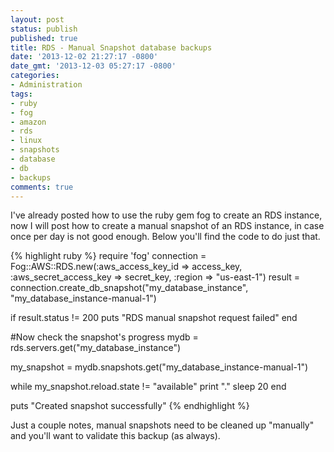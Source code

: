 ```yaml
---
layout: post
status: publish
published: true
title: RDS - Manual Snapshot database backups
date: '2013-12-02 21:27:17 -0800'
date_gmt: '2013-12-03 05:27:17 -0800'
categories:
- Administration
tags:
- ruby
- fog
- amazon
- rds
- linux
- snapshots
- database
- db
- backups
comments: true
---
```

<p>I've already posted how to use the ruby gem fog to create an RDS instance, now I will post how to create a manual snapshot of an RDS instance, in case once per day is not good enough.  Below you'll find the code to do just that.</p>

{% highlight ruby %}
require 'fog'
connection = Fog::AWS::RDS.new(:aws_access_key_id => access_key, :aws_secret_access_key => secret_key, :region => "us-east-1")
result = connection.create_db_snapshot("my_database_instance", "my_database_instance-manual-1")

if result.status != 200
  puts "RDS manual snapshot request failed"
end

#Now check the snapshot's progress
mydb = rds.servers.get("my_database_instance")

my_snapshot = mydb.snapshots.get("my_database_instance-manual-1")

while my_snapshot.reload.state != "available"
  print "."
  sleep 20
end

puts "Created snapshot successfully"
{% endhighlight %}

<p>Just a couple notes, manual snapshots need to be cleaned up "manually" and you'll want to validate this backup (as always).</p>
